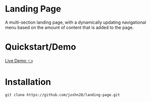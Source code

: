 # Landing Page

A multi-section landing page, with a dynamically updating navigational menu based on the amount of content that is added to the page.

# Quickstart/Demo

[Live Demo :point_left:](https://joshn28.github.io/landing-page/)

# Installation

```
git clone https://github.com/joshn28/landing-page.git
```
